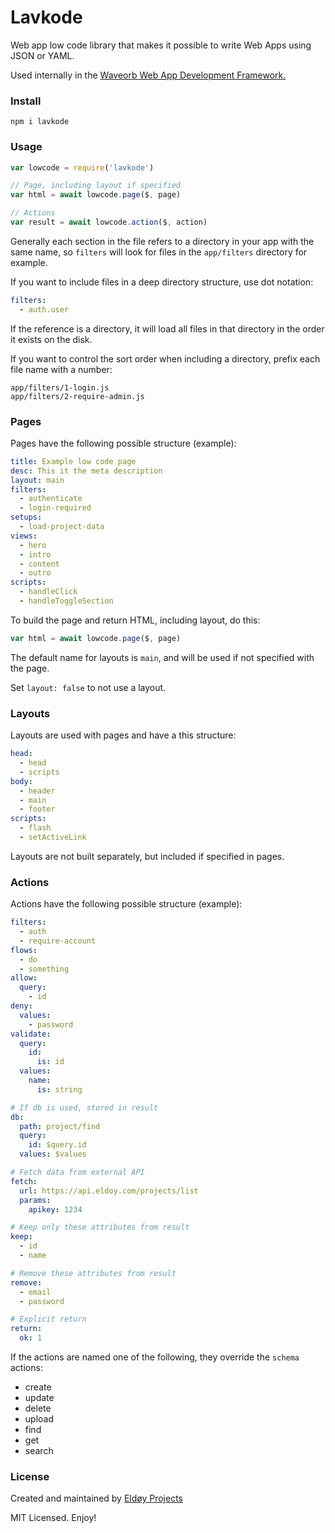 # Lavkode

Web app low code library that makes it possible to write Web Apps using JSON or YAML.

Used internally in the [Waveorb Web App Development Framework.](https://waveorb.com)

### Install

```
npm i lavkode
```

### Usage

```js
var lowcode = require('lavkode')

// Page, including layout if specified
var html = await lowcode.page($, page)

// Actions
var result = await lowcode.action($, action)
```

Generally each section in the file refers to a directory in your app with the same name, so `filters` will look for files in the `app/filters` directory for example.

If you want to include files in a deep directory structure, use dot notation:

```yml
filters:
  - auth.user
```

If the reference is a directory, it will load all files in that directory in the order it exists on the disk.

If you want to control the sort order when including a directory, prefix each file name with a number:

```
app/filters/1-login.js
app/filters/2-require-admin.js
```

### Pages

Pages have the following possible structure (example):

```yml
title: Example low code page
desc: This it the meta description
layout: main
filters:
  - authenticate
  - login-required
setups:
  - load-project-data
views:
  - hero
  - intro
  - content
  - outro
scripts:
  - handleClick
  - handleToggleSection
```

To build the page and return HTML, including layout, do this:

```js
var html = await lowcode.page($, page)
```

The default name for layouts is `main`, and will be used if not specified with the page.

Set `layout: false` to not use a layout.

### Layouts

Layouts are used with pages and have a this structure:

```yml
head:
  - head
  - scripts
body:
  - header
  - main
  - footer
scripts:
  - flash
  - setActiveLink
```

Layouts are not built separately, but included if specified in pages.

### Actions

Actions have the following possible structure (example):

```yml
filters:
  - auth
  - require-account
flows:
  - do
  - something
allow:
  query:
    - id
deny:
  values:
    - password
validate:
  query:
    id:
      is: id
  values:
    name:
      is: string

# If db is used, stored in result
db:
  path: project/find
  query:
    id: $query.id
  values: $values

# Fetch data from external API
fetch:
  url: https://api.eldoy.com/projects/list
  params:
    apikey: 1234

# Keep only these attributes from result
keep:
  - id
  - name

# Remove these attributes from result
remove:
  - email
  - password

# Explicit return
return:
  ok: 1
```

If the actions are named one of the following, they override the `schema` actions:

* create
* update
* delete
* upload
* find
* get
* search

### License

Created and maintained by [Eldøy Projects](https://eldoy.com)

MIT Licensed. Enjoy!
